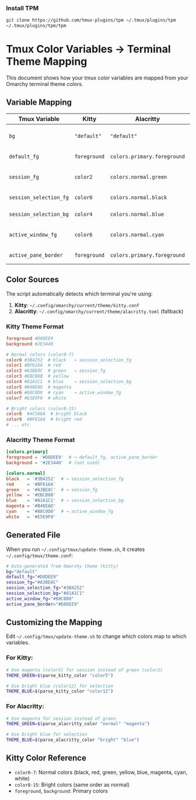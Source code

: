 ### Install TPM

```bash
git clone https://github.com/tmux-plugins/tpm ~/.tmux/plugins/tpm
~/.tmux/plugins/tpm/tpm
```

# Tmux Color Variables → Terminal Theme Mapping

This document shows how your tmux color variables are mapped from your Omarchy terminal theme colors.

## Variable Mapping

| Tmux Variable | Kitty | Alacritty | Usage |
|--------------|-------|-----------|-------|
| `bg` | `"default"` | `"default"` | Status bar background (transparent) |
| `default_fg` | `foreground` | `colors.primary.foreground` | Default text color |
| `session_fg` | `color2` | `colors.normal.green` | Session name color (green) |
| `session_selection_fg` | `color0` | `colors.normal.black` | Selection text (dark) |
| `session_selection_bg` | `color4` | `colors.normal.blue` | Selection background |
| `active_window_fg` | `color6` | `colors.normal.cyan` | Active window text (cyan) |
| `active_pane_border` | `foreground` | `colors.primary.foreground` | Active pane border |

## Color Sources

The script automatically detects which terminal you're using:

1. **Kitty**: `~/.config/omarchy/current/theme/kitty.conf`
2. **Alacritty**: `~/.config/omarchy/current/theme/alacritty.toml` (fallback)

### Kitty Theme Format

```conf
foreground #D8DEE9
background #2E3440

# Normal colors (color0-7)
color0 #3B4252  # black   → session_selection_fg
color1 #BF616A  # red
color2 #A3BE8C  # green   → session_fg
color3 #EBCB8B  # yellow
color4 #81A1C1  # blue    → session_selection_bg
color5 #B48EAD  # magenta
color6 #88C0D0  # cyan    → active_window_fg
color7 #E5E9F0  # white

# Bright colors (color8-15)
color8  #4C566A  # bright black
color9  #BF616A  # bright red
# ... etc
```

### Alacritty Theme Format

```toml
[colors.primary]
foreground = '#D8DEE9'  # → default_fg, active_pane_border
background = '#2E3440'  # (not used)

[colors.normal]
black   = '#3B4252'  # → session_selection_fg
red     = '#BF616A'
green   = '#A3BE8C'  # → session_fg
yellow  = '#EBCB8B'
blue    = '#81A1C1'  # → session_selection_bg
magenta = '#B48EAD'
cyan    = '#88C0D0'  # → active_window_fg
white   = '#E5E9F0'
```

## Generated File

When you run `~/.config/tmux/update-theme.sh`, it creates `~/.config/tmux/theme.conf`:

```bash
# Auto-generated from Omarchy theme (kitty)
bg="default"
default_fg="#D8DEE9"
session_fg="#A3BE8C"
session_selection_fg="#3B4252"
session_selection_bg="#81A1C1"
active_window_fg="#88C0D0"
active_pane_border="#D8DEE9"
```

## Customizing the Mapping

Edit `~/.config/tmux/update-theme.sh` to change which colors map to which variables.

### For Kitty:
```bash
# Use magenta (color5) for session instead of green (color2)
THEME_GREEN=$(parse_kitty_color "color5")

# Use bright blue (color12) for selection
THEME_BLUE=$(parse_kitty_color "color12")
```

### For Alacritty:
```bash
# Use magenta for session instead of green
THEME_GREEN=$(parse_alacritty_color "normal" "magenta")

# Use bright blue for selection
THEME_BLUE=$(parse_alacritty_color "bright" "blue")
```

## Kitty Color Reference

- `color0-7`: Normal colors (black, red, green, yellow, blue, magenta, cyan, white)
- `color8-15`: Bright colors (same order as normal)
- `foreground`, `background`: Primary colors
